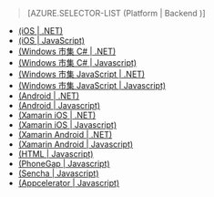 > [AZURE.SELECTOR-LIST (Platform | Backend )]
-   [(iOS | .NET)][(iOS | .NET)]
-   [(iOS | JavaScript)][(iOS | JavaScript)]
-   [(Windows 市集 C# | .NET)][(Windows 市集 C# | .NET)]
-   [(Windows 市集 C# | Javascript)][(Windows 市集 C# | Javascript)]
-   [(Windows 市集 JavaScript | .NET)][(Windows 市集 JavaScript | .NET)]
-   [(Windows 市集 JavaScript | Javascript)][(Windows 市集 JavaScript | Javascript)]
-   [(Android | .NET)][(Android | .NET)]
-   [(Android | Javascript)][(Android | Javascript)]
-   [(Xamarin iOS | .NET)][(Xamarin iOS | .NET)]
-   [(Xamarin iOS | Javascript)][(Xamarin iOS | Javascript)]
-   [(Xamarin Android | .NET)][(Xamarin Android | .NET)]
-   [(Xamarin Android | Javascript)][(Xamarin Android | Javascript)]
-   [(HTML | Javascript)][(HTML | Javascript)]
-   [(PhoneGap | Javascript)][(PhoneGap | Javascript)]
-   [(Sencha | Javascript)][(Sencha | Javascript)]
-   [(Appcelerator | Javascript)][(Appcelerator | Javascript)]

  [(iOS | .NET)]: /zh-tw/documentation/articles/mobile-services-dotnet-backend-ios-get-started/
  [(iOS | JavaScript)]: /zh-tw/documentation/articles/mobile-services-ios-get-started/
  [(Windows 市集 C# | .NET)]: /zh-tw/documentation/articles/mobile-services-dotnet-backend-windows-store-dotnet-get-started/
  [(Windows 市集 C# | Javascript)]: /zh-tw/documentation/articles/mobile-services-javascript-backend-windows-store-dotnet-get-started/
  [(Windows 市集 JavaScript | .NET)]: /zh-tw/documentation/articles/mobile-services-dotnet-backend-windows-store-javascript-get-started/
  [(Windows 市集 JavaScript | Javascript)]: /zh-tw/documentation/articles/mobile-services-javascript-backend-windows-store-javascript-get-started/
  [(Android | .NET)]: /zh-tw/documentation/articles/mobile-services-dotnet-backend-android-get-started/
  [(Android | Javascript)]: /zh-tw/documentation/articles/mobile-services-android-get-started/
  [(Xamarin iOS | .NET)]: /zh-tw/documentation/articles/mobile-services-dotnet-backend-xamarin-ios-get-started/
  [(Xamarin iOS | Javascript)]: /zh-tw/documentation/articles/partner-xamarin-mobile-services-ios-get-started/
  [(Xamarin Android | .NET)]: /zh-tw/documentation/articles/mobile-services-dotnet-backend-xamarin-android-get-started/
  [(Xamarin Android | Javascript)]: /zh-tw/documentation/articles/partner-xamarin-mobile-services-android-get-started/
  [(HTML | Javascript)]: /zh-tw/documentation/articles/mobile-services-html-get-started/
  [(PhoneGap | Javascript)]: /zh-tw/documentation/articles/mobile-services-javascript-backend-phonegap-get-started/
  [(Sencha | Javascript)]: /zh-tw/documentation/articles/partner-sencha-mobile-services-get-started/
  [(Appcelerator | Javascript)]: /zh-tw/documentation/articles/partner-appcelerator-mobile-services-javascript-backend-appcelerator-get-started/

